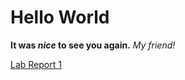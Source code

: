 # Hello World
**It was *nice* to see you again.** *My friend!*

[Lab Report 1](lab-report-1-week-0.html)